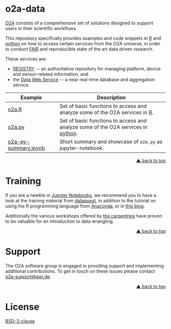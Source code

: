 

# o2a-data

[O2A](https://o2a-data.de/) consists of a comprehensive set of solutions designed to support users in their scientific workflows. 


This repository specifically provides examples and code snippets in [R](https://www.r-project.org/) and [python](https://www.python.org/) 
on how to access certain services from the O2A universe, in order to conduct [FAIR](https://doi.org/10.1038/sdata.2016.18) 
and reproducible state of the art data driven research. 

These services are: 

- [REGISTRY](https://registry.o2a-data.de/) -- an authoritative repository for managing platform, device and sensor-related information, and 
- the [Data Web Service](https://dashboard.awi.de/data/) -- a near real-time database and aggregation service.


| Example                  | Description                                                                                                 |
|--------------------------|-------------------------------------------------------------------------------------------------------------|
| [o2a.R](o2a.R)           | Set of basic functions to access and analyze some of the O2A services in [R](https://www.r-project.org/).   |
| [o2a.py](o2a.py)         | Set of basic functions to access and analyze some of the O2A services in [python](https://www.python.org/). |
| [o2a-py-summary.ipynb]() | Short summary and showcase of `o2a.py` as jupyter-notebook.                                                 |



<p align="right"><a href="#top">&#x25B2; back to top</a></p>

# Training

If you are a newbie in [Jupyter Notebooks](https://jupyter.org/), we recommend you to have a look at the training material from  [dataquest](https://www.dataquest.io/blog/jupyter-notebook-tutorial), in addition to the tutorial on using the R programming language from [Anaconda](https://docs.anaconda.com/anaconda/navigator/tutorials/r-lang/), or in [this blog](https://www.datacamp.com/community/blog/jupyter-notebook-r).

Additionally the various workshops offered by [the carpentries](https://carpentries.org/workshops-curricula/) have proven to be valuable for an introduction to data wrangling.


<p align="right"><a href="#top">&#x25B2; back to top</a></p>

# Support

The O2A software group is engaged in providing support and implementing additional contributions. To get in touch on these issues please contact
[o2a-support@awi.de](mailto:o2a-support@awi.de?subject=mail%20from%20github%20README).

<p align="right"><a href="#top">&#x25B2; back to top</a></p>

# License

[BSD-3-clause](https://opensource.org/license/bsd-3-clause)

<!-- 
[![License](https://img.shields.io/badge/License-Apache%202.0-blue.svg)](https://opensource.org/licenses/Apache-2.0)
<p align="right"><a href="#top">&#x25B2; back to top</a></p>
-->

